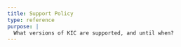 ```yaml
---
title: Support Policy
type: reference
purpose: |
  What versions of KIC are supported, and until when?
---
```

